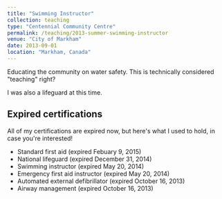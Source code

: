 ```yaml
---
title: "Swimming Instructor"
collection: teaching
type: "Centennial Community Centre"
permalink: /teaching/2013-summer-swimming-instructor
venue: "City of Markham"
date: 2013-09-01
location: "Markham, Canada"
---
```


Educating the community on water safety. This is technically considered "teaching" right?

I was also a lifeguard at this time.

## Expired certifications

All of my certifications are expired now, but here's what I used to hold, in case you're interested!

* Standard first aid (expired Febuary 9, 2015)
* National lifeguard (expired December 31, 2014)
* Swimming instructor (expired May 20, 2014)
* Emergency first aid instructor (expired May 20, 2014)
* Automated external defibrillator (expired October 16, 2013)
* Airway management (expired October 16, 2013)
